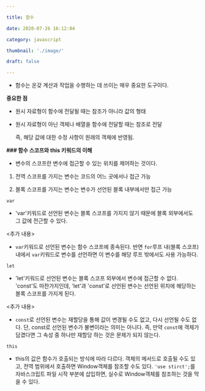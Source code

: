```yaml
---

title: 함수

date: 2020-07-26 16:12:04

category: javascript

thumbnail: './image/'

draft: false

---
```




- 함수는 온갖 계산과 작업을 수행하는 데 쓰이는 매우 중요한 도구이다. 



**중요한 점**

- 원시 자료형이 함수에 전달될 때는 참조가 아니라 값의 형태

- 원시 자료형이 아닌 객체나 배열을 함수에 전달할 때는 참조로 전달

  즉, 해당 값에 대한 수정 사항이 원래의 객체에 반영됨.



**### 함수 스코프와 this 키워드의 이해** 



- 변수의 스코프란 변수에 접근할 수 있는 위치를 제어하는 것이다. 



1. 전역 스코프를 가지는 변수는 코드의 어느 곳에서나 접근 가능

2. 블록 스코프를 가지는 변수는 변수가 선언된 블록 내부에서만 접근 가능



```
var
```

- 'var'키워드로 선언된 변수는 블록 스코프를 가지지 않기 때문에 블록 외부에서도 그 값에 전근할 수 있다. 

<추가 내용>

- `var`키워드로 선언된 변수는 함수 스코프에 종속된다. 반면 `for`루프 내(블록 스코프) 내에서 `var`키워드로 변수를 선언하면 이 변수를 해당 루프 밖에서도 사용 가능하다. 



```
let
```

- 'let'키워드로 선언된 변수는 블록 스코프 외부에서 변수에 접근할 수 없다. 'const'도 마찬가지인데, 'let'과 'const'로 선언된 변수는 선언된 위치에 해당하는 블록 스코프를 가지게 된다. 

<추가 내용>

- `const`로 선언된 변수는 재할당을 통해 값이 변경될 수도 없고, 다시 선언될 수도 없다. 단, const로 선언된 변수가 불변이라는 의미는 아니다. 
  즉, 만약 `const`에 객체가 담겼다면 그 속성 중 하나만 재할당 하는 것은 문제가 되지 않는다. 



```
this
```

- this의 값은 함수가 호출되는 방식에 따라 다르다. 객체의 메서드로 호출될 수도 있고, 전역 범위에서 호출하면 Window객체를 참조할 수도 있다. `'use stirct';`를 자바스크립트 파일 시작 부분에 삽입하면, 실수로 Window객체를 참조하는 것을 막을 수 있다. 
